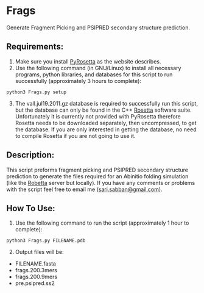 # Frags
Generate Fragment Picking and PSIPRED secondary structure prediction.

## Requirements:
1. Make sure you install [PyRosetta](http://www.pyrosetta.org) as the website describes.
2. Use the following command (in GNU/Linux) to install all necessary programs, python libraries, and databases for this script to run successfully (approximately 3 hours to complete):

`python3 Frags.py setup`

3. The vall.jul19.2011.gz database is required to successfully run this script, but the database can only be found in the C++ [Rosetta](https://www.rosettacommons.org) software suite. Unfortunately it is currently not provided with PyRosetta therefore Rosetta needs to be downloaded separately, then uncompressed, to get the database. If you are only interested in getting the database, no need to compile Rosetta if you are not going to use it.

## Description:
This script preforms fragment picking and PSIPRED secondary structure prediction to generate the files required for an Abinitio folding simulation (like the [Robetta](http://www.robetta.org/) server but locally). If you have any comments or problems with the script feel free to email me (sari.sabban@gmail.com).

## How To Use:
1. Use the following command to run the script (approximately 1 hour to complete):

`python3 Frags.py FILENAME.pdb`

2. Output files will be:
* FILENAME.fasta
* frags.200.3mers
* frags.200.9mers
* pre.psipred.ss2
